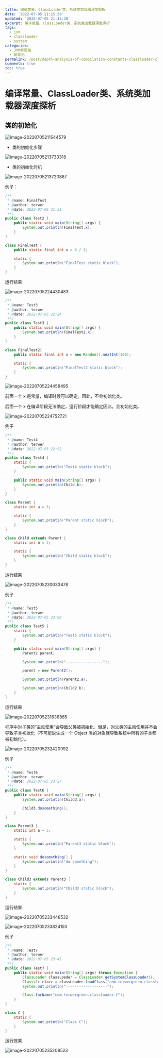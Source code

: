 ```yaml
---
title: 编译常量、ClassLoader类、系统类加载器深度探析
date: '2022-07-05 21:15:38'
updated: '2022-07-05 21:15:38'
excerpt: 编译常量、ClassLoader类、系统类加载器深度探析
tags:
  - jvm
  - classloader
  - system
categories:
  - JVM新思路
  - 新笔记
permalink: /post/depth-analysis-of-compilation-constants-classloader-classes-and-system-class-loaders.html
comments: true
toc: true
---
```

# 编译常量、ClassLoader类、系统类加载器深度探析

## 类的初始化

![image-20220705211544579](https://img1.terwer.space/20220705211550.png)

* 类的初始化步骤

![image-20220705213733318](https://img1.terwer.space/20220705213733.png)

* 类的初始化时机

![image-20220705213720887](https://img1.terwer.space/20220705213721.png)

例子：

```java
/**
 * @name: FinalTest
 * @author: terwer
 * @date: 2022-07-05 21:51
 **/
public class Test2 {
    public static void main(String[] args) {
        System.out.println(FinalTest.x);
    }
}

class FinalTest {
    public static final int x = 6 / 3;

    static {
        System.out.println("FinalTest static block");
    }
}
```

运行结果

![image-20220705224430483](https://img1.terwer.space/20220705224431.png)

```java
/**
 * @name: Test3
 * @author: terwer
 * @date: 2022-07-05 22:24
 **/
public class Test3 {
    public static void main(String[] args) {
        System.out.println(FinalTest2.x);
    }
}

class FinalTest2{
    public static final int x = new Random().nextInt(100);

    static {
        System.out.println("FinalTest2 static block");
    }
}
```

![image-20220705224458495](https://img1.terwer.space/20220705224459.png)

前面一个 x 是常量，编译时候可以确定，因此，不会初始化类。

后面一个 x 在编译阶段无法确定，运行阶段才能确定因此，会初始化类。

![image-20220705224752721](https://img1.terwer.space/20220705224753.png)

例子

```java
/**
 * @name: Test4
 * @author: terwer
 * @date: 2022-07-05 22:52
 **/
public class Test4 {
    static {
        System.out.println("Test4 static block");
    }

    public static void main(String[] args) {
        System.out.println(Child.b);
    }
}

class Parent {
    static int a = 3;

    static {
        System.out.println("Parent static block");
    }
}

class Child extends Parent {
    static int b = 4;

    static {
        System.out.println("Child static block");
    }
}

```

运行结果

![image-20220705230033478](https://img1.terwer.space/20220705230034.png)

例子

```java
/**
 * @name: Test5
 * @author: terwer
 * @date: 2022-07-05 23:02
 **/
public class Test5 {
    static {
        System.out.println("Test5 static block");
    }

    public static void main(String[] args) {
        Parent2 parent;

        System.out.println("-----------------");

        parent = new Parent2();

        System.out.println(Parent2.a);

        System.out.println(Child2.b);
    }
}
```

运行结果

![image-20220705231636865](https://img1.terwer.space/20220705231637.png)

程序中对子类的“主动使用”会导致父类被初始化，但是，对父类的主动使用并不会导致子类初始化（不可能说生成一个 Object 类的对象就导致系统中所有的子类都被初始化）。

![image-20220705232420092](https://img1.terwer.space/20220705232420.png)

例子

```java
/**
 * @name: Test6
 * @author: terwer
 * @date: 2022-07-05 23:27
 **/
public class Test6 {
    public static void main(String[] args) {
        System.out.println(Child3.a);

        Child3.dosomething();
    }
}

class Parent3 {
    static int a = 3;

    static {
        System.out.println("Parent3 static block");
    }

    static void dosomething() {
        System.out.println("do something");
    }
}

class Child3 extends Parent3 {
    static {
        System.out.println("Child3 static block");
    }
}
```

运行结果

![image-20220705233448532](https://img1.terwer.space/20220705233449.png)

![image-20220705233824150](https://img1.terwer.space/20220705233824.png)

例子

```java
/**
 * @name: Test7
 * @author: terwer
 * @date: 2022-07-05 23:45
 **/
public class Test7 {
    public static void main(String[] args) throws Exception {
        ClassLoader classLoader = ClassLoader.getSystemClassLoader();
        Class<?> clazz = classLoader.loadClass("com.terwergreen.classloader.C");
        System.out.println("-------------------");

        Class.forName("com.terwergreen.classloader.C");
    }
}

class C {
    static {
        System.out.println("Class C");
    }
}
```

运行效果

![image-20220705235208523](https://img1.terwer.space/20220705235209.png)